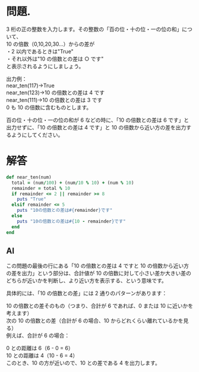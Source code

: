 # 問題.

3 桁の正の整数を入力します。その整数の「百の位・十の位・一の位の和」について、  
10 の倍数（0,10,20,30...）からの差が  
・2 以内であるときは"True"  
・それ以外は"10 の倍数との差は ○ です"  
と表示されるようにしましょう。

出力例：  
near_ten(117)→True  
near_ten(123)→10 の倍数との差は 4 です  
near_ten(111)→10 の倍数との差は 3 です  
0 も 10 の倍数に含むものとします。

百の位・十の位・一の位の和が 6 などの時に、「10 の倍数との差は 6 です」と出力せずに、「10 の倍数との差は 4 です」と 10 の倍数から近い方の差を出力するようにしてください。

# 解答

```ruby
def near_ten(num)
  total = (num/100) + (num/10 % 10) + (num % 10)
  remainder = total % 10
  if remainder <= 2 || remainder >= 8
    puts "True"
  elsif remainder <= 5
    puts "10の倍数との差は#{remainder}です"
  else
    puts "10の倍数との差は#{10 - remainder}です"
  end
end
```

## AI

この問題の最後の行にある「10 の倍数との差は 4 ですと 10 の倍数から近い方の差を出力」という部分は、合計値が 10 の倍数に対して小さい差か大きい差のどちらが近いかを判断し、より近い方を表示する、という意味です。

具体的には、「10 の倍数との差」には 2 通りのパターンがあります：

10 の倍数との差そのもの（つまり、合計が 6 であれば、0 または 10 に近いかを考えます）  
次の 10 の倍数との差（合計が 6 の場合、10 からどれくらい離れているかを見る）  
例えば、合計が 6 の場合：

0 との距離は 6（6 - 0 = 6）  
10 との距離は 4（10 - 6 = 4）  
このとき、10 の方が近いので、10 との差である 4 を出力します。
